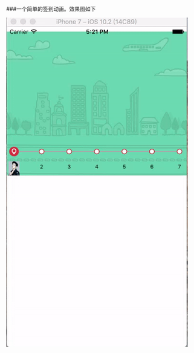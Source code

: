 ###一个简单的签到动画。效果图如下

![](https://github.com/guoshimeihua/SignInDemo/blob/master/UIBezierPathTest/sign.gif)

